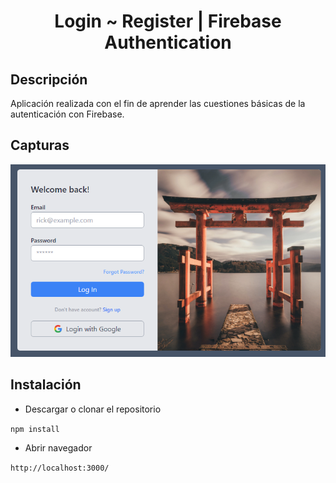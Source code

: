 <h1 align="center">Login ~ Register | Firebase Authentication</h1>

## Descripción

<p> Aplicación realizada con el fin de aprender las cuestiones básicas de la autenticación con Firebase.</p>

## Capturas

<img src="public/Login.png">

## Instalación

- Descargar o clonar el repositorio

`npm install`

- Abrir navegador

`http://localhost:3000/`

